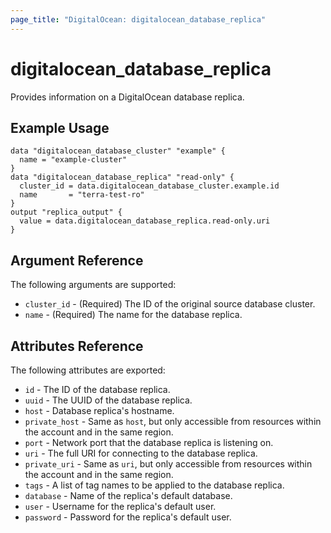 ```yaml
---
page_title: "DigitalOcean: digitalocean_database_replica"
---
```


# digitalocean\_database\_replica

Provides information on a DigitalOcean database replica.

## Example Usage

```hcl
data "digitalocean_database_cluster" "example" {
  name = "example-cluster"
}
data "digitalocean_database_replica" "read-only" {
  cluster_id = data.digitalocean_database_cluster.example.id
  name       = "terra-test-ro"
}
output "replica_output" {
  value = data.digitalocean_database_replica.read-only.uri
}
```

## Argument Reference

The following arguments are supported:

* `cluster_id` - (Required) The ID of the original source database cluster.
* `name` - (Required) The name for the database replica.


## Attributes Reference

The following attributes are exported:

* `id` - The ID of the database replica.
* `uuid` - The UUID of the database replica.
* `host` - Database replica's hostname.
* `private_host` - Same as `host`, but only accessible from resources within the account and in the same region.
* `port` - Network port that the database replica is listening on.
* `uri` - The full URI for connecting to the database replica.
* `private_uri` - Same as `uri`, but only accessible from resources within the account and in the same region.
* `tags` - A list of tag names to be applied to the database replica.
* `database` - Name of the replica's default database.
* `user` - Username for the replica's default user.
* `password` - Password for the replica's default user.
